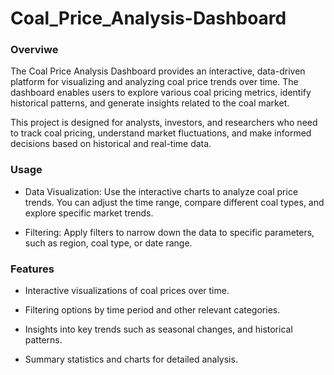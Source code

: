 # Coal_Price_Analysis-Dashboard
### Overviwe

The Coal Price Analysis Dashboard provides an interactive, data-driven platform for visualizing and analyzing coal price trends over time. The dashboard enables users to explore various coal pricing metrics, identify historical patterns, and generate insights related to the coal market. 

This project is designed for analysts, investors, and researchers who need to track coal pricing, understand market fluctuations, and make informed decisions based on historical and real-time data.

### Usage

* Data Visualization: Use the interactive charts to analyze coal price trends. You can adjust the time range, compare different coal types, and explore specific market trends.

* Filtering: Apply filters to narrow down the data to specific parameters, such as region, coal type, or date range.

### Features

* Interactive visualizations of coal prices over time.
  
* Filtering options by time period and other relevant categories.
  
* Insights into key trends such as seasonal changes, and historical patterns.
  
* Summary statistics and charts for detailed analysis.
  
